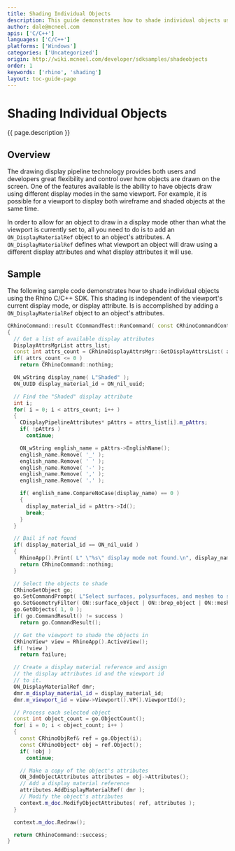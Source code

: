 ```yaml
---
title: Shading Individual Objects
description: This guide demonstrates how to shade individual objects using C/C++.
author: dale@mcneel.com
apis: ['C/C++']
languages: ['C/C++']
platforms: ['Windows']
categories: ['Uncategorized']
origin: http://wiki.mcneel.com/developer/sdksamples/shadeobjects
order: 1
keywords: ['rhino', 'shading']
layout: toc-guide-page
---
```


# Shading Individual Objects

{{ page.description }}

## Overview

The drawing display pipeline technology provides both users and developers great flexibility and control over how objects are drawn on the screen.  One of the features available is the ability to have objects draw using different display modes in the same viewport.  For example, it is possible for a viewport to display both wireframe and shaded objects at the same time.

In order to allow for an object to draw in a display mode other than what the viewport is currently set to, all you need to do is to add an `ON_DisplayMaterialRef` object to an object's attributes.  A `ON_DisplayMaterialRef` defines what viewport an object will draw using a different display attributes and what display attributes it will use.

## Sample

The following sample code demonstrates how to shade individual objects using the Rhino C/C++ SDK.  This shading is independent of the viewport's current display mode, or display attribute.  Is is accomplished by adding a `ON_DisplayMaterialRef` object to an object's attributes.

```cpp
CRhinoCommand::result CCommandTest::RunCommand( const CRhinoCommandContext& context )
{
  // Get a list of available display attributes
  DisplayAttrsMgrList attrs_list;
  const int attrs_count = CRhinoDisplayAttrsMgr::GetDisplayAttrsList( attrs_list );
  if( attrs_count <= 0 )
    return CRhinoCommand::nothing;

  ON_wString display_name( L"Shaded" );
  ON_UUID display_material_id = ON_nil_uuid;

  // Find the "Shaded" display attribute
  int i;
  for( i = 0; i < attrs_count; i++ )
  {
    CDisplayPipelineAttributes* pAttrs = attrs_list[i].m_pAttrs;
    if( !pAttrs )
      continue;

    ON_wString english_name = pAttrs->EnglishName();
    english_name.Remove( '_' );
    english_name.Remove( ' ' );
    english_name.Remove( '-' );
    english_name.Remove( ',' );
    english_name.Remove( '.' );

    if( english_name.CompareNoCase(display_name) == 0 )
    {
      display_material_id = pAttrs->Id();
      break;
    }
  }

  // Bail if not found
  if( display_material_id == ON_nil_uuid )
  {
    RhinoApp().Print( L" \"%s\" display mode not found.\n", display_name );
    return CRhinoCommand::nothing;
  }

  // Select the objects to shade
  CRhinoGetObject go;
  go.SetCommandPrompt( L"Select surfaces, polysurfaces, and meshes to shade" );
  go.SetGeometryFilter( ON::surface_object | ON::brep_object | ON::mesh_object );
  go.GetObjects( 1, 0 );
  if( go.CommandResult() != success )
    return go.CommandResult();

  // Get the viewport to shade the objects in
  CRhinoView* view = RhinoApp().ActiveView();
  if( !view )
    return failure;

  // Create a display material reference and assign
  // the display attributes id and the viewport id
  // to it.
  ON_DisplayMaterialRef dmr;
  dmr.m_display_material_id = display_material_id;
  dmr.m_viewport_id = view->Viewport().VP().ViewportId();

  // Process each selected object
  const int object_count = go.ObjectCount();
  for( i = 0; i < object_count; i++ )
  {
    const CRhinoObjRef& ref = go.Object(i);
    const CRhinoObject* obj = ref.Object();
    if( !obj )
      continue;

    // Make a copy of the object's attributes
    ON_3dmObjectAttributes attributes = obj->Attributes();
    // Add a display material reference
    attributes.AddDisplayMaterialRef( dmr );
    // Modify the object's attributes
    context.m_doc.ModifyObjectAttributes( ref, attributes );
  }

  context.m_doc.Redraw();

  return CRhinoCommand::success;
}
```
